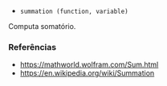 - `summation (function, variable)`

Computa somatório.

### Referências

- https://mathworld.wolfram.com/Sum.html
- https://en.wikipedia.org/wiki/Summation

